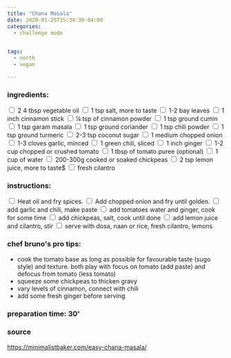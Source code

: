 ```yaml
---
title: "Chana Masala"
date: 2020-01-25T15:34:30-04:00
categories:
  - challenge mode

  
tags:
  - north
  - vegan

---
```


### ingredients:

<input type="checkbox"> 2 4 tbsp vegetable oil
<input type="checkbox"> 1 tsp salt, more to taste
<input type="checkbox"> 1-2 bay leaves
<input type="checkbox"> 1 inch cinnamon stick
<input type="checkbox"> ¼ tsp of cinnamon powder
<input type="checkbox"> 1 tsp ground cumin
<input type="checkbox"> 1 tsp garam masala
<input type="checkbox"> 1 tsp ground coriander
<input type="checkbox"> 1 tsp chili powder
<input type="checkbox"> 1 tsp ground turmeric
<input type="checkbox"> 2-3 tsp coconut sugar
<input type="checkbox"> 1 medium chopped onion
<input type="checkbox"> 1-3 cloves garlic, minced
<input type="checkbox"> 1 green chili, sliced 
<input type="checkbox"> 1 inch ginger
<input type="checkbox"> 1-2 cup chopped or crushed tomato
<input type="checkbox"> 1 tbsp of tomato puree (optional)
<input type="checkbox"> 1 cup of water
<input type="checkbox"> 200-300g cooked or soaked chickpeas
<input type="checkbox"> 2 tsp lemon juice, more to taste$
<input type="checkbox"> fresh cilantro



### instructions:
<input type="checkbox"> Heat oil and fry spices.
<input type="checkbox"> Add chopped onion and fry until golden.
<input type="checkbox"> add garlic and chili, make paste
<input type="checkbox"> add tomatoes water and ginger, cook for some time
<input type="checkbox"> add chickpeas, salt, cook until done 
<input type="checkbox"> add lemon juice and cilantro, stir
<input type="checkbox"> serve with dosa, naan or rice, fresh cilantro, lemons

### chef bruno's pro tips:

- cook the tomato base as long as possible for favourable taste (sugo style) and texture. both play with focus on tomato (add paste) and defocus from tomato (less tomato)
- squeeze some chickpeas to thicken gravy
- vary levels of cinnamon, connect with chili
- add some fresh ginger before serving


### preparation time: 30'

### source

<a href="https://minimalistbaker.com/easy-chana-masala/" target="_blank" >https://minimalistbaker.com/easy-chana-masala/</a>

